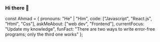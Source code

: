 ### Hi there 👋

const Ahmad = {
    pronouns: "He" | "Him",
    code: ["Javascript", "React.js", "Html", "Css"],
    askMeAbout: ["web dev", "Frontend"],
    currentFocus: "Update my knowledge",
    funFact: "There are two ways to write error-free programs; only the third one works"
};
